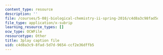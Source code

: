 ```yaml
---
content_type: resource
description: ''
file: /courses/5-08j-biological-chemistry-ii-spring-2016/c4d8a3c98fad5d7d9654ccf2e36dffb5_noKXLhp6jbk.vtt
file_type: application/x-subrip
learning_resource_types: []
ocw_type: OCWFile
resourcetype: Other
title: 3play caption file
uid: c4d8a3c9-8fad-5d7d-9654-ccf2e36dffb5
---
```

